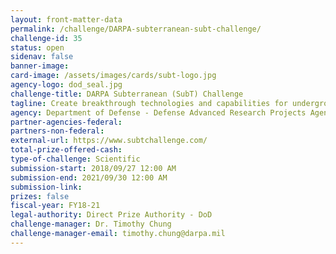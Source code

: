 ```yaml
---
layout: front-matter-data
permalink: /challenge/DARPA-subterranean-subt-challenge/
challenge-id: 35
status: open
sidenav: false
banner-image: 
card-image: /assets/images/cards/subt-logo.jpg
agency-logo: dod_seal.jpg
challenge-title: DARPA Subterranean (SubT) Challenge
tagline: Create breakthrough technologies and capabilities for underground operations.
agency: Department of Defense - Defense Advanced Research Projects Agency
partner-agencies-federal: 
partners-non-federal: 
external-url: https://www.subtchallenge.com/
total-prize-offered-cash: 
type-of-challenge: Scientific
submission-start: 2018/09/27 12:00 AM
submission-end: 2021/09/30 12:00 AM
submission-link:  
prizes: false
fiscal-year: FY18-21
legal-authority: Direct Prize Authority - DoD
challenge-manager: Dr. Timothy Chung
challenge-manager-email: timothy.chung@darpa.mil 
---
```

